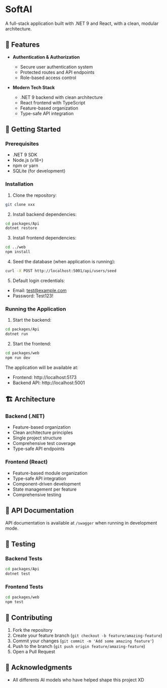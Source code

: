 # SoftAI

A full-stack application built with .NET 9 and React, with a clean, modular architecture.

## 🌟 Features

- **Authentication & Authorization**
  - Secure user authentication system
  - Protected routes and API endpoints
  - Role-based access control

- **Modern Tech Stack**
  - .NET 9 backend with clean architecture
  - React frontend with TypeScript
  - Feature-based organization
  - Type-safe API integration

## 🚀 Getting Started

### Prerequisites

- .NET 9 SDK
- Node.js (v18+)
- npm or yarn
- SQLite (for development)

### Installation

1. Clone the repository:
```bash
git clone xxx
```

2. Install backend dependencies:
```bash
cd packages/Api
dotnet restore
```

3. Install frontend dependencies:
```bash
cd ../web
npm install
```

4. Seed the database (when application is running):
```bash
curl -X POST http://localhost:5001/api/users/seed
```

5. Default login credentials:
- Email: test@example.com
- Password: Test123!

### Running the Application

1. Start the backend:
```bash
cd packages/Api
dotnet run
```

2. Start the frontend:
```bash
cd packages/web
npm run dev
```

The application will be available at:
- Frontend: http://localhost:5173
- Backend API: http://localhost:5001

## 🏗️ Architecture

### Backend (.NET)

- Feature-based organization
- Clean architecture principles
- Single project structure
- Comprehensive test coverage
- Type-safe API endpoints

### Frontend (React)

- Feature-based module organization
- Type-safe API integration
- Component-driven development
- State management per feature
- Comprehensive testing

## 📝 API Documentation

API documentation is available at `/swagger` when running in development mode.

## 🧪 Testing

### Backend Tests
```bash
cd packages/Api
dotnet test
```

### Frontend Tests
```bash
cd packages/web
npm test
```

## 🤝 Contributing

1. Fork the repository
2. Create your feature branch (`git checkout -b feature/amazing-feature`)
3. Commit your changes (`git commit -m 'Add some amazing feature'`)
4. Push to the branch (`git push origin feature/amazing-feature`)
5. Open a Pull Request


## 🙏 Acknowledgments

- All differents AI models who have helped shape this project XD
